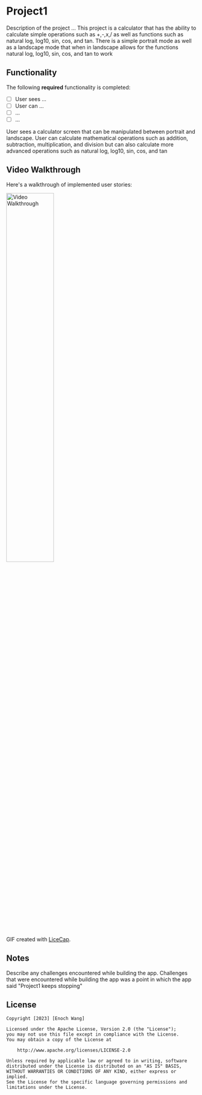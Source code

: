 # Project1

Description of the project ...
This project is a calculator that has the ability to calculate simple operations such as +,-,x,/ as well as functions such as natural log, log10, sin, cos, and tan.
There is a simple portrait mode as well as a landscape mode that when in landscape allows for the functions natural log, log10, sin, cos, and tan to work


## Functionality 

The following **required** functionality is completed:

* [ ] User sees ...
* [ ] User can ...
* [ ] ...
* [ ] ...

User sees a calculator screen that can be manipulated between portrait and landscape.
User can  calculate mathematical operations such as addition, subtraction, multiplication, and division but can also calculate more advanced operations such as natural log, log10, sin, cos, and tan


## Video Walkthrough

Here's a walkthrough of implemented user stories:

<img src='walkthrough.gif' title='Video Walkthrough' width='50%' alt='Video Walkthrough' />


GIF created with [LiceCap](http://www.cockos.com/licecap/).

## Notes

Describe any challenges encountered while building the app.
Challenges that were encountered while building the app was a point in which the app said "Project1 keeps stopping" 


## License

    Copyright [2023] [Enoch Wang]

    Licensed under the Apache License, Version 2.0 (the "License");
    you may not use this file except in compliance with the License.
    You may obtain a copy of the License at

        http://www.apache.org/licenses/LICENSE-2.0

    Unless required by applicable law or agreed to in writing, software
    distributed under the License is distributed on an "AS IS" BASIS,
    WITHOUT WARRANTIES OR CONDITIONS OF ANY KIND, either express or implied.
    See the License for the specific language governing permissions and
    limitations under the License.
